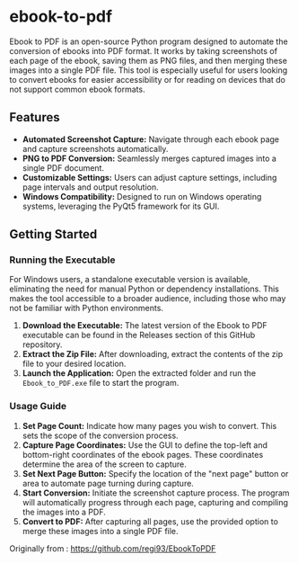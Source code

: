 # ebook-to-pdf

Ebook to PDF is an open-source Python program designed to automate the conversion of ebooks into PDF format. It works by taking screenshots of each page of the ebook, saving them as PNG files, and then merging these images into a single PDF file. This tool is especially useful for users looking to convert ebooks for easier accessibility or for reading on devices that do not support common ebook formats.

## Features

- **Automated Screenshot Capture:** Navigate through each ebook page and capture screenshots automatically.
- **PNG to PDF Conversion:** Seamlessly merges captured images into a single PDF document.
- **Customizable Settings:** Users can adjust capture settings, including page intervals and output resolution.
- **Windows Compatibility:** Designed to run on Windows operating systems, leveraging the PyQt5 framework for its GUI.

## Getting Started

### Running the Executable

For Windows users, a standalone executable version is available, eliminating the need for manual Python or dependency installations. This makes the tool accessible to a broader audience, including those who may not be familiar with Python environments.

1. **Download the Executable:** The latest version of the Ebook to PDF executable can be found in the Releases section of this GitHub repository.
2. **Extract the Zip File:** After downloading, extract the contents of the zip file to your desired location.
3. **Launch the Application:** Open the extracted folder and run the `Ebook_to_PDF.exe` file to start the program.

### Usage Guide

1. **Set Page Count:** Indicate how many pages you wish to convert. This sets the scope of the conversion process.
2. **Capture Page Coordinates:** Use the GUI to define the top-left and bottom-right coordinates of the ebook pages. These coordinates determine the area of the screen to capture.
3. **Set Next Page Button:** Specify the location of the "next page" button or area to automate page turning during capture.
4. **Start Conversion:** Initiate the screenshot capture process. The program will automatically progress through each page, capturing and compiling the images into a PDF.
5. **Convert to PDF:** After capturing all pages, use the provided option to merge these images into a single PDF file.
   
Originally from : https://github.com/regi93/EbookToPDF
